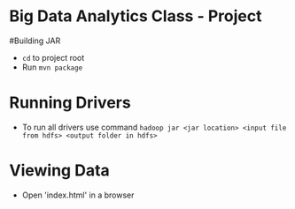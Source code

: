 # Big Data Analytics Class - Project

#Building JAR
* `cd` to project root
* Run `mvn package`

# Running Drivers
* To run all drivers use command `hadoop jar <jar location> <input file from hdfs> <output folder in hdfs>`

# Viewing Data
* Open 'index.html' in a browser